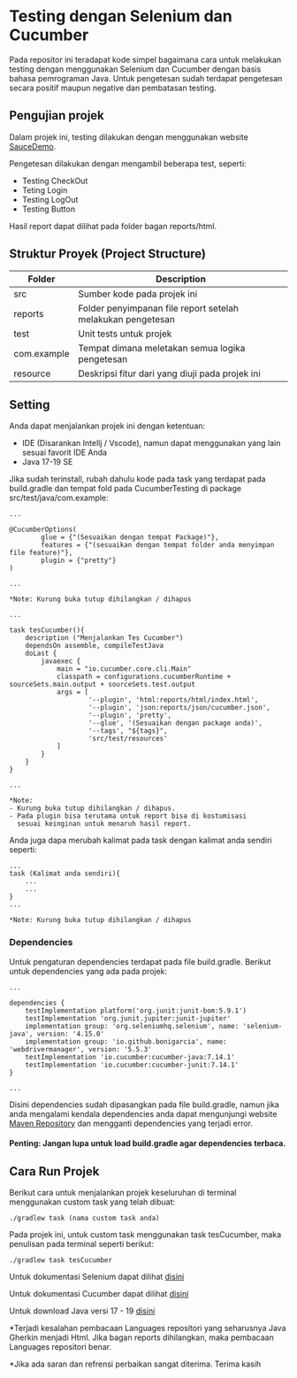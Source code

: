# Testing dengan Selenium dan Cucumber

Pada repositor ini teradapat kode simpel bagaimana cara untuk melakukan testing dengan menggunakan
Selenium dan Cucumber dengan basis bahasa pemrograman Java. Untuk pengetesan sudah terdapat pengetesan secara
positif maupun negative dan pembatasan testing.

## Pengujian projek
Dalam projek ini, testing dilakukan dengan menggunakan website [SauceDemo](https://www.saucedemo.com/).

Pengetesan dilakukan dengan mengambil beberapa test, seperti:
* Testing CheckOut
* Teting Login
* Testing LogOut
* Testing Button

Hasil report dapat dilihat pada folder bagan reports/html.

## Struktur Proyek (Project Structure)
| Folder      | Description                                                 |
|-------------|-------------------------------------------------------------|
| src         | Sumber kode pada projek ini                                 |
| reports     | Folder penyimpanan file report setelah melakukan pengetesan |
| test        | Unit tests untuk projek                                     |
| com.example | Tempat dimana meletakan semua logika pengetesan             |
| resource    | Deskripsi fitur dari yang diuji pada projek ini             |


## Setting

Anda dapat menjalankan projek ini dengan ketentuan:
* IDE (Disarankan Intellj / Vscode), namun dapat menggunakan yang lain sesuai favorit IDE Anda
* Java 17-19 SE

Jika sudah terinstall, rubah dahulu kode pada task yang terdapat pada build.gradle dan tempat fold pada CucumberTesting di package src/test/java/com.example:

```
...

@CucumberOptions(
        glue = {"(Sesuaikan dengan tempat Package)"},
        features = {"(sesuaikan dengan tempat folder anda menyimpan file feature)"},
        plugin = {"pretty"}
)

...

*Note: Kurung buka tutup dihilangkan / dihapus
```
```
...

task tesCucumber(){
    description ("Menjalankan Tes Cucumber")
    dependsOn assemble, compileTestJava
    doLast {
        javaexec {
            main = "io.cucumber.core.cli.Main"
            classpath = configurations.cucumberRuntime + sourceSets.main.output + sourceSets.test.output
            args = [
                    '--plugin', 'html:reports/html/index.html',
                    '--plugin', 'json:reports/json/cucumber.json',
                    '--plugin', 'pretty',
                    '--glue', '(Sesuaikan dengan package anda)',
                    '--tags', "${tags}",
                    'src/test/resources'
            ]
        }
    }
}

...

*Note: 
- Kurung buka tutup dihilangkan / dihapus.
- Pada plugin bisa terutama untuk report bisa di kostumisasi 
  sesuai keinginan untuk menaruh hasil report.

```
Anda juga dapa merubah kalimat pada task dengan kalimat anda sendiri seperti:
```
...
task (Kalimat anda sendiri){
    ...
    ...
}
...

*Note: Kurung buka tutup dihilangkan / dihapus
```
### Dependencies
Untuk pengaturan dependencies terdapat pada file build.gradle. Berikut untuk dependencies yang ada pada projek:
```
...

dependencies {
    testImplementation platform('org.junit:junit-bom:5.9.1')
    testImplementation 'org.junit.jupiter:junit-jupiter'
    implementation group: 'org.seleniumhq.selenium', name: 'selenium-java', version: '4.15.0'
    implementation group: 'io.github.bonigarcia', name: 'webdrivermanager', version: '5.5.3'
    testImplementation 'io.cucumber:cucumber-java:7.14.1'
    testImplementation 'io.cucumber:cucumber-junit:7.14.1'
}

...
```
Disini dependencies sudah dipasangkan pada file build.gradle, namun jika anda mengalami kendala dependencies 
anda dapat mengunjungi website [Maven Repository]("https://mvnrepository.com/") dan mengganti dependencies yang terjadi error.

#### Penting: Jangan lupa untuk load build.gradle agar dependencies terbaca.

## Cara Run Projek
Berikut cara untuk menjalankan projek keseluruhan di terminal menggunakan custom task yang telah dibuat:

```
./gradlew task (nama custom task anda)
```
Pada projek ini, untuk custom task menggunakan task tesCucumber, maka penulisan pada terminal seperti berikut:
```
./gradlew task tesCucumber
```

Untuk dokumentasi Selenium dapat dilihat [disini]("https://www.selenium.dev/documentation/")

Untuk dokumentasi Cucumber dapat dilihat [disini]("https://cucumber.io/docs/cucumber/")

Untuk download Java versi 17 - 19 [disini]("https://jdk.java.net/archive/")

*Terjadi kesalahan pembacaan Languages repositori yang seharusnya Java Gherkin menjadi Html.
Jika bagan reports dihilangkan, maka pembacaan Languages repositori benar.

*Jika ada saran dan refrensi perbaikan sangat diterima. Terima kasih
